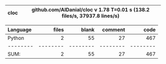 cloc|github.com/AlDanial/cloc v 1.78  T=0.01 s (138.2 files/s, 37937.8 lines/s)
--- | ---

Language|files|blank|comment|code
:-------|-------:|-------:|-------:|-------:
Python|2|55|27|467
--------|--------|--------|--------|--------
SUM:|2|55|27|467
